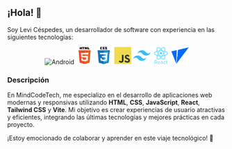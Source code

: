 <link rel="stylesheet" type='text/css' href="https://cdn.jsdelivr.net/gh/devicons/devicon@latest/devicon.min.css" />

## ¡Hola! 👋

Soy Levi Céspedes, un desarrollador de software con experiencia en las siguientes tecnologías:

<p align="center">
  <img src="https://cdn.jsdelivr.net/gh/devicons/devicon@latest/icons/android/android-plain.svg" alt="Android" width="40" height="40"/>
  <img src="https://raw.githubusercontent.com/devicons/devicon/master/icons/html5/html5-original-wordmark.svg" alt="HTML" width="40" height="40"/>
  <img src="https://raw.githubusercontent.com/devicons/devicon/master/icons/css3/css3-original-wordmark.svg" alt="CSS" width="40" height="40"/>
  <img src="https://raw.githubusercontent.com/devicons/devicon/master/icons/javascript/javascript-original.svg" alt="JavaScript" width="40" height="40"/>
  <img src="https://raw.githubusercontent.com/devicons/devicon/master/icons/tailwindcss/tailwindcss-plain.svg" alt="Tailwind CSS" width="40" height="40"/>
  <img src="https://raw.githubusercontent.com/devicons/devicon/master/icons/react/react-original-wordmark.svg" alt="React" width="40" height="40"/>
  <img src="https://raw.githubusercontent.com/devicons/devicon/master/icons/vite/vite-original.svg" alt="Vite" width="40" height="40"/>
</p>

### Descripción

En MindCodeTech, me especializo en el desarrollo de aplicaciones web modernas y responsivas utilizando **HTML**, **CSS**, **JavaScript**, **React**, **Tailwind CSS** y **Vite**. Mi objetivo es crear experiencias de usuario atractivas y eficientes, integrando las últimas tecnologías y mejores prácticas en cada proyecto. 

¡Estoy emocionado de colaborar y aprender en este viaje tecnológico! 🚀
